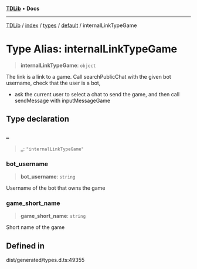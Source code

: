 [**TDLib**](../../../../../../README.md) • **Docs**

***

[TDLib](../../../../../../modules.md) / [index](../../../../../README.md) / [types](../../../README.md) / [default](../README.md) / internalLinkTypeGame

# Type Alias: internalLinkTypeGame

> **internalLinkTypeGame**: `object`

The link is a link to a game. Call searchPublicChat with the given bot username, check that the user is a bot,

- ask the current user to select a chat to send the game, and then call sendMessage with inputMessageGame

## Type declaration

### \_

> **\_**: `"internalLinkTypeGame"`

### bot\_username

> **bot\_username**: `string`

Username of the bot that owns the game

### game\_short\_name

> **game\_short\_name**: `string`

Short name of the game

## Defined in

dist/generated/types.d.ts:49355
